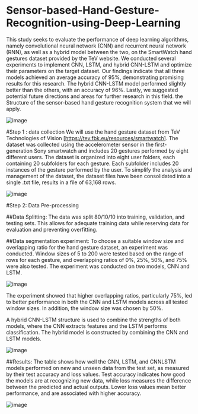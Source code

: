 # Sensor-based-Hand-Gesture-Recognition-using-Deep-Learning
This study seeks to evaluate the performance of deep learning algorithms, namely convolutional neural network (CNN) and recurrent neural network (RNN), as well as a hybrid model between the two, on the SmartWatch hand gestures dataset provided by the TeV website. We conducted several experiments to implement CNN, LSTM, and hybrid CNN-LSTM and optimize their parameters on the target dataset. Our findings indicate that all three models achieved an average accuracy of 95%, demonstrating promising results for this research. The hybrid CNN-LSTM model performed slightly better than the others, with an accuracy of 96%. Lastly, we suggested potential future directions and areas for further research in this field. the Structure of the sensor-based hand gesture recognition system that we will apply.

![image](https://user-images.githubusercontent.com/94287604/221333788-fc838ecd-929d-4d12-96b2-cc2d88337f12.png)


#Step 1 : data collection
We will use the hand gesture dataset from TeV Technologies of Vision [https://tev.fbk.eu/resources/smartwatch]. The dataset was collected using the accelerometer sensor in the first-generation Sony smartwatch and includes 20 gestures performed by eight different users. The dataset is organized into eight user folders, each containing 20 subfolders for each gesture. Each subfolder includes 20 instances of the gesture performed by the user. To simplify the analysis and management of the dataset, the dataset files have been consolidated into a single .txt file, results in a file of 63,168 rows.

![image](https://user-images.githubusercontent.com/94287604/221333547-cdedd29b-5d1a-4894-9004-f337fec6bdb8.png)



#Step 2: Data Pre-processing

##Data Splitting:
The data was split 80/10/10 into training, validation, and testing sets. This allows for adequate training data while reserving data for evaluation and preventing overfitting.

##Data segmentation experiment:
To choose a suitable window size and overlapping ratio for the hand gesture dataset, an experiment was conducted. Window sizes of 5 to 200 were tested based on the range of rows for each gesture, and overlapping ratios of 0%, 25%, 50%, and 75% were also tested. The experiment was conducted on two models, CNN and LSTM.

![image](https://user-images.githubusercontent.com/94287604/221333529-e8c22d03-e631-47a4-a6b5-039d95474f03.png)

The experiment showed that higher overlapping ratios, particularly 75%, led to better performance in both the CNN and LSTM models across all tested window sizes. In addition, the window size was chosen by 50%.

A hybrid CNN-LSTM structure is used to combine the strengths of both models, where the CNN extracts features and the LSTM performs classification. The hybrid model is constructed by combining the CNN and LSTM models.

![image](https://user-images.githubusercontent.com/94287604/221333569-c26b1fae-8524-4894-9dcb-57e5331c8f81.png)


##Results:
The table shows how well the CNN, LSTM, and CNNLSTM models performed on new and unseen data from the test set, as measured by their test accuracy and loss values. Test accuracy indicates how good the models are at recognizing new data, while loss measures the difference between the predicted and actual outputs. Lower loss values mean better performance, and are associated with higher accuracy.

![image](https://user-images.githubusercontent.com/94287604/221333599-fdb76087-d601-4039-b1b5-8edbe597fe16.png)




